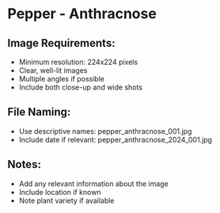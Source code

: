 # Pepper - Anthracnose

## Image Requirements:
- Minimum resolution: 224x224 pixels
- Clear, well-lit images
- Multiple angles if possible
- Include both close-up and wide shots

## File Naming:
- Use descriptive names: pepper_anthracnose_001.jpg
- Include date if relevant: pepper_anthracnose_2024_001.jpg

## Notes:
- Add any relevant information about the image
- Include location if known
- Note plant variety if available
